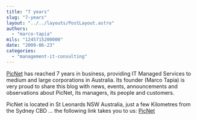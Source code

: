```yaml
---
title: "7 years"
slug: "7-years"
layout: "../../layouts/PostLayout.astro"
authors: 
  - "marco-tapia"
mils: "1245715200000"
date: "2009-06-23"
categories: 
  - "management-it-consulting"
---
```


[PicNet](https://picnet.com.au) has reached 7 years in business, providing IT Managed Services to medium and large corporations in Australia. Its founder (Marco Tapia) is very proud to share this blog with news, events, announcements and observations about PicNet, its managers, its people and customers.

PicNet is located in St Leonards NSW Australia, just a few Kilometres from the Sydney CBD ... the following link takes you to us: [PicNet](https://picnet.com.au/contact_us.html)

